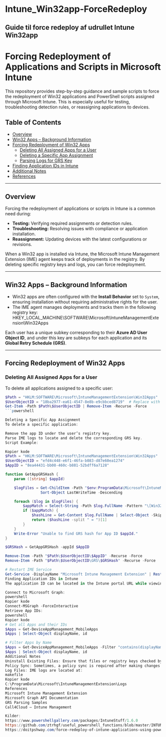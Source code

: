 # Intune_Win32app-ForceRedeploy
## Guide til force redeploy af udrullet Intune Win32app <br>


# Forcing Redeployment of Applications and Scripts in Microsoft Intune

This repository provides step-by-step guidance and sample scripts to force the redeployment of Win32 applications and PowerShell scripts assigned through Microsoft Intune. This is especially useful for testing, troubleshooting detection rules, or reassigning applications to devices.

## Table of Contents
- [Overview](#overview)
- [Win32 Apps – Background Information](#win32-apps--background-information)
- [Forcing Redeployment of Win32 Apps](#forcing-redeployment-of-win32-apps)
  - [Deleting All Assigned Apps for a User](#deleting-all-assigned-apps-for-a-user)
  - [Deleting a Specific App Assignment](#deleting-a-specific-app-assignment)
  - [Parsing Logs for GRS Key](#parsing-logs-for-grs-key)
- [Finding Application IDs in Intune](#finding-application-ids-in-intune)
- [Additional Notes](#additional-notes)
- [References](#references)

---

## Overview

Forcing the redeployment of applications or scripts in Intune is a common need during:
- **Testing:** Verifying required assignments or detection rules.
- **Troubleshooting:** Resolving issues with compliance or application installation.
- **Reassignment:** Updating devices with the latest configurations or revisions.

When a Win32 app is installed via Intune, the Microsoft Intune Management Extension (IME) agent keeps track of deployments in the registry. By deleting specific registry keys and logs, you can force redeployment.

---

## Win32 Apps – Background Information

- Win32 apps are often configured with the **Install Behavior** set to `System`, ensuring installation without requiring administrative rights for the user.
- The IME agent manages deployments and tracks them in the following registry key:
HKEY_LOCAL_MACHINE\SOFTWARE\Microsoft\IntuneManagementExtension\Win32Apps


Each user has a unique subkey corresponding to their **Azure AD User Object ID**, and under this key are subkeys for each application and its **Global Retry Schedule (GRS)**.

---

## Forcing Redeployment of Win32 Apps

### Deleting All Assigned Apps for a User
To delete all applications assigned to a specific user:
```powershell
$Path = "HKLM:SOFTWARE\Microsoft\IntuneManagementExtension\Win32Apps"
$UserObjectID = "18ba2977-ea61-4547-8e8b-e9cbbced8719"  # Replace with actual User Object ID
Get-Item -Path $Path\$UserObjectID | Remove-Item -Recurse -Force
```powershell

Deleting a Specific App Assignment
To delete a specific application:

Remove the app ID under the user’s registry key.
Parse IME logs to locate and delete the corresponding GRS key.
Script Example:

Kopier kode
$Path = "HKLM:SOFTWARE\Microsoft\IntuneManagementExtension\Win32Apps"
$UserObjectID = "efd4c448-e6f1-46fa-b083-d87e60ea1274"
$AppID = "8ea44431-bb08-460c-b881-52bdff6a7128"

function GetAppGRSHash {
    param ([string] $appId)

    $logFiles = Get-ChildItem -Path "$env:ProgramData\Microsoft\IntuneManagementExtension\Logs" -Filter "IntuneManagementExtension*.log" -File |
                Sort-Object LastWriteTime -Descending

    foreach ($log in $logFiles) {
        $appMatch = Select-String -Path $log.FullName -Pattern "\[Win32App\]\[GRSManager\] App with id: $appId is not expired." -Context 0, 1
        if ($appMatch) {
            $hashLine = Get-Content $log.FullName | Select-Object -Skip $appMatch.LineNumber -First 1
            return ($hashLine -split " = ")[1]
        }
    }
    Write-Error "Unable to find GRS hash for App ID $appId."
}

$GRSHash = GetAppGRSHash -appId $AppID

Remove-Item -Path "$Path\$UserObjectID\$AppID" -Recurse -Force
Remove-Item -Path "$Path\$UserObjectID\GRS\$GRSHash" -Recurse -Force

# Restart IME Service
Get-Service -DisplayName "Microsoft Intune Management Extension" | Restart-Service
Finding Application IDs in Intune
The application ID can be located in the Intune portal URL while viewing the application details. Alternatively, use PowerShell with the Microsoft Graph API to retrieve app IDs:

Connect to Microsoft Graph:
powershell
Kopier kode
Connect-MSGraph -ForceInteractive
Retrieve App IDs:
powershell
Kopier kode
# Get all Apps and their IDs
$Apps = Get-DeviceAppManagement_MobileApps 
$Apps | Select-Object displayName, id

# Filter Apps by Name
$Apps = Get-DeviceAppManagement_MobileApps -Filter "contains(displayName, 'App Name')"
$Apps | Select-Object displayName, id
Additional Notes
Uninstall Existing Files: Ensure that files or registry keys checked by the detection rule are removed before forcing redeployment.
Policy Sync: Sometimes, a policy sync is required after making changes to ensure redeployment.
Log Files: IME logs are located at:
makefile
Kopier kode
C:\ProgramData\Microsoft\IntuneManagementExtension\Logs
References
Microsoft Intune Management Extension
Microsoft Graph API Documentation
GRS Parsing Samples
Call4Cloud – Intune Management

Kilder:
https://www.powershellgallery.com/packages/IntuneStuff/1.6.0
https://github.com/ztrhgf/useful_powershell_functions/blob/master/INTUNE/Invoke-IntuneWin32AppRedeploy.ps1 <br>
https://doitpshway.com/force-redeploy-of-intune-applications-using-powershell <br>
